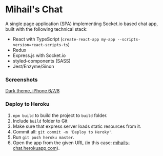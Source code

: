 # Mihail's Chat
A single page application (SPA) implementing Socket.io based chat app, built with the following technical stack:
- React with TypeScript (`create-react-app my-app --scripts-version=react-scripts-ts`)
- Redux
- Express.js with Socket.io
- styled-components (SASS)
- Jest/Enzyme/Sinon

### Screenshots
[Dark theme, iPhone 6/7/8](https://github.com/mihailgaberov/chat-spa/blob/master/dark_iphone_678.PNG)


### Deploy to Heroku

1. `npm build` to build the project to `build` folder.
2. Include `build` folder to Git
3. Make sure that express server loads static resources from it.
4. Commit all: `git commit -m 'Deploy to Heroky'`.
5. Run `git push heroku master`.
6. Open the app from the given URL (in this case: [mihails-chat.herokuapp.com](http://mihails-chat.herokuapp.com)).
